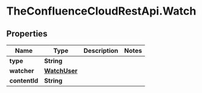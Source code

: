 # TheConfluenceCloudRestApi.Watch

## Properties
Name | Type | Description | Notes
------------ | ------------- | ------------- | -------------
**type** | **String** |  | 
**watcher** | [**WatchUser**](WatchUser.md) |  | 
**contentId** | **String** |  | 

